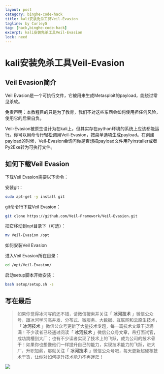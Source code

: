 ```yaml
---
layout: post
category: binghe-code-hack
title: kali安装免杀工具Veil-Evasion
tagline: by CurleyG
tag: [hack,binghe-code-hack]
excerpt: kali安装免杀工具Veil-Evasion
lock: need
---
```


# kali安装免杀工具Veil-Evasion

## Veil Evasion简介

Veil Evasion是一个可执行文件，它被用来生成Metasploit的payload，能绕过常见杀软。

免责声明：本教程目的只是为了教育，我们不对这些东西会如何使用担任何风险，使用它的后果自负。

Veil-Evasion被原生设计为在kali上，但其实存在python环境的系统上应该都能运行。你可以用命令行轻松调用Veil-Evasion，按菜单选项生成payload。在创建payload的时候，Veil-Evasion会询问你是否想把payload文件用Pyinstaller或者Py2Exe转为可执行文件。

## 如何下载Veil Evasion

下载Veil Evasion需要以下命令：

安装git：

```bash
sudo apt-get -y install git
```

git命令行下载Veil Evasion：

```bash
git clone https://github.com/Veil-Framework/Veil-Evasion.git
```

把它移动到opt目录下（可选）：

```bash
mv Veil-Evasion /opt
```

如何安装Veil Evasion

进入Veil Evasion所在目录：

```bash
cd /opt/Veil-Evasion/
```

启动setup脚本开始安装：

```bash
bash setup/setup.sh -s
```


## 写在最后

> 如果你觉得冰河写的还不错，请微信搜索并关注「 **冰河技术** 」微信公众号，跟冰河学习高并发、分布式、微服务、大数据、互联网和云原生技术，「 **冰河技术** 」微信公众号更新了大量技术专题，每一篇技术文章干货满满！不少读者已经通过阅读「 **冰河技术** 」微信公众号文章，吊打面试官，成功跳槽到大厂；也有不少读者实现了技术上的飞跃，成为公司的技术骨干！如果你也想像他们一样提升自己的能力，实现技术能力的飞跃，进大厂，升职加薪，那就关注「 **冰河技术** 」微信公众号吧，每天更新超硬核技术干货，让你对如何提升技术能力不再迷茫！


![](https://img-blog.csdnimg.cn/20200906013715889.png)
